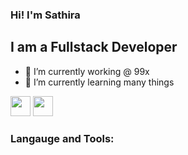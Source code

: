 ### Hi! I'm Sathira

## I am a Fullstack Developer

- 🔭 I’m currently working @ 99x 
- 🌱 I’m currently learning many things 

<img height="32" width="32" src="https://cdn.jsdelivr.net/npm/simple-icons@v5/icons/simpleicons.svg" />
<img height="32" width="32" src="https://unpkg.com/simple-icons@v5/icons/simpleicons.svg" />



### Langauge and Tools:

